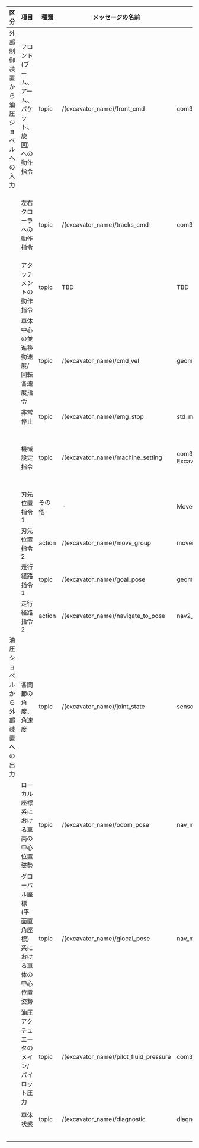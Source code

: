 | 区分 | 項目 | 種類 | メッセージの名前 | メッセージの型 | 要素 | 凡例 |
|---|---|---|---|---|---|---|
| 外部制御装置から油圧ショベルへの入力 | フロント(ブーム、アーム、バケット、旋回)への動作指令 | topic | /(excavator_name)/front_cmd | com3_ros/msg/JointCmd | Joint_name : String []<br>Effort: Float64 []<br>Velocity: Float64 []<br>Position: Float64 [] | Joint_name : String [bucket_joint, arm_joint, boom_joint, swing_joint]<br>Effort: Float64 [0,0,0,0]<br>Velocity: Float64 [0,0,0,0]<br>Position: Float64 [0,0,0,0] |
|  | 左右クローラへの動作指令 | topic | /(excavator_name)/tracks_cmd | com3_ros/msg/JointCmd | Joint_name : String []<br>Effort: Float64 []<br>Velocity: Float64 []<br>Position: Float64 [] | Joint_name: [left_track, right_track]<br>Effort: Float64[0,0]<br>Velocity: Float64[0,0]<br>Position: Float64[0,0]  |
|  | アタッチメントの動作指令 | topic | TBD | TBD | TBD | TBD |
|  | 車体中心の並進移動速度/回転各速度指令 | topic | /(excavator_name)/cmd_vel | geometry_msgs/msg/Twist | - | - |
|  | 非常停止 | topic | /(excavator_name)/emg_stop | std_msgs/msg/Bool | - | - |
|  | 機械設定指令 | topic | /(excavator_name)/machine_setting | com3_ros/msg/ ExcavatorCom3MachineSetting  | float64 engine_rpm<br>bool power_eco_mode<br>bool travel_speed_mode<br>bool working_mode_notice<br>uint8 yellow_led_mode<br>bool horn<br>uint8 front_control_mode<br>uint8 tracks_control_mode | - |
|  | 刃先位置指令1 | その他 | - | MoveGroupInterface | - | - |
|  | 刃先位置指令2 | action | /(excavator_name)/move_group | moveit_msgs/action/MoveGroup | - | - |
|  | 走行経路指令1 | topic | /(excavator_name)/goal_pose | geometry_msgs/msg/PoseStamped | - | - |
|  | 走行経路指令2 | action | /(excavator_name)/navigate_to_pose | nav2_msgs/msg/NavigateToPose | - | 　 |
| 油圧ショベルから外部装置への出力 | 各関節の角度、角速度 | topic | /(excavator_name)/joint_state | sensor_msgs/msg/JointState | - | name:[bucket_joint, arm_joint, boom_joint, swing_joint] |
|  | ローカル座標系における車両の中心位置姿勢 | topic | /(excavator_name)/odom_pose | nav_msgs/msg/Odometry | /(excavator_name)/odom_pose　 | 　 |
|  | グローバル座標(平面直角座標)系における車体の中心位置姿勢 | topic | /(excavator_name)/glocal_pose | nav_msgs/msg/Odometry | - | - |
|  | 油圧アクチュエータのメイン/パイロット圧力 | topic | /(excavator_name)/pilot_fluid_pressure | com3_ros/sensor_msgs/FluidPressure[] | 　 | 　 |
|  | 車体状態 | topic | /(excavator_name)/diagnostic | diagnostic_msgs::msg::DiagnosticArray | System Updater<br>State Updater<br>Error Updater
 | 　 |

